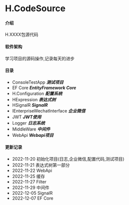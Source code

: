 # H.CodeSource
#### 介绍
H.XXXX包源代码

#### 软件架构
学习项目的源码操作,记录每天的进步

#### 目录
- ConsoleTestApp    _**测试项目**_ 
- EF Core    _**EntityFramework Core**_
- H.Configuration    _**配置系统**_
- HExpression    _**表达式树**_
- HSignalR    _**SignalR**_
- IEnterpriseWechatInterface    _**企业微信**_
- JWT    _**JWT使用**_
- Logger    _**日志系统**_
- MiddleWare    _**中间件**_
- WebApi    _**Webapi项目**_

#### 更新记录
- 2022-11-20  初始化项目(日志,企业微信,配置代码,测试项目)
- 2022-11-21  表达式树第一部分
- 2022-11-22  WebApi
- 2022-11-25  缓存
- 2022-11-27  Filter
- 2022-11-29  中间件
- 2022-12-05  SignalR
- 2022-12-07  EF Core